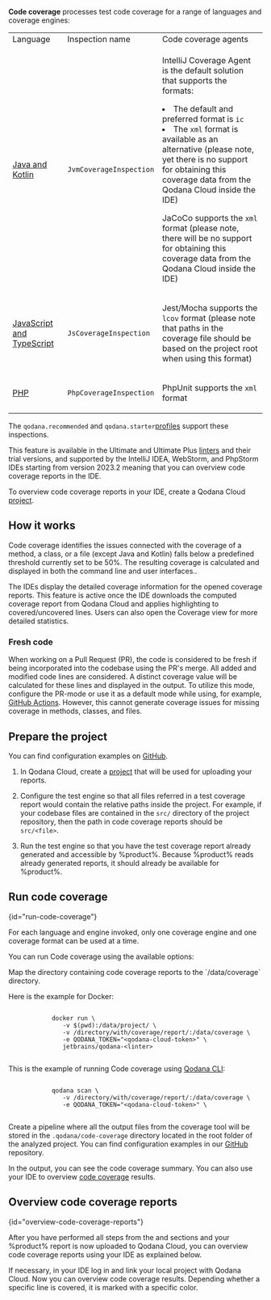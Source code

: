 [//]: # (title: Code coverage)

**Code coverage** processes test code coverage for a range of languages and coverage engines:

<table>
    <tr>
        <td>Language</td>
        <td>Inspection name</td>
        <td>Code coverage agents</td>
    </tr>
    <tr>
        <td><a href="qodana-jvm.md">Java and Kotlin</a></td>
        <td><code>JvmCoverageInspection</code></td>
        <td>
            <p><menupath>IntelliJ Coverage Agent</menupath> is the default solution that supports the formats:</p>
            <list>
                <li>The default and preferred format is <code>ic</code></li>
                <li>The <code>xml</code> format is available as an alternative (please note, yet there is no support for obtaining this coverage data from the Qodana Cloud inside the IDE)</li>
            </list>
            <p><menupath>JaCoCo</menupath> supports the <code>xml</code> format (please note, there will be no support for obtaining this coverage data from the Qodana Cloud inside the IDE)</p>
        </td>
    </tr>
    <tr>
        <td><a href="qodana-js.md">JavaScript and TypeScript</a></td>
        <td><code>JsCoverageInspection</code></td>
        <td>
            <p><menupath>Jest/Mocha</menupath> supports the <code>lcov</code> format (please note that paths in the coverage file should be based on the project root when using this format)</p>
        </td>
    </tr>
    <tr>
        <td><a href="qodana-php.md">PHP</a></td>
        <td><code>PhpCoverageInspection</code></td>
        <td>
            <p><menupath>PhpUnit</menupath> supports the <code>xml</code> format</p>
        </td>
    </tr>
</table>

The `qodana.recommended` and `qodana.starter`[profiles](inspection-profiles.md#Default+profiles) 
support these inspections.

This feature is available in the Ultimate and Ultimate Plus [linters](pricing.md#pricing-linters-licenses) and their 
trial versions, and supported by the IntelliJ IDEA, WebStorm, and PhpStorm IDEs starting from version 2023.2 meaning that 
you can overview code coverage reports in the IDE.  

<tip>To overview code coverage reports in your IDE, create a Qodana Cloud <a href="cloud-projects.xml">project</a>.</tip>

## How it works

Code coverage identifies the issues connected with the coverage of a method, a class, or a file (except Java and Kotlin) 
falls below a predefined threshold currently set to be 50%. The resulting coverage is calculated and displayed in both the 
command line and user interfaces..

The IDEs display the detailed coverage information for the opened coverage reports. This feature is active once the 
IDE downloads the computed coverage report from Qodana Cloud and applies highlighting to 
covered/uncovered lines. Users can also open the Coverage view for more detailed statistics.

### Fresh code

<!-- This needs to be rephrased and simplified -->

When working on a Pull Request (PR), the code is considered to be fresh if being incorporated into the codebase using
the PR's merge. All added and modified code lines are considered. A distinct
coverage value will be calculated for these lines and displayed in the output. To utilize this mode, configure the PR-mode or
use it as a default mode while using, for example, [GitHub Actions](github.md). However, this cannot generate coverage
issues for missing coverage in methods, classes, and files.

## Prepare the project

<tip>You can find configuration examples on <a href="https://github.com/qodana/qodana-coverage/tree/main">GitHub</a>.</tip>

1. In Qodana Cloud, create a [project](cloud-projects.xml#cloud-manage-projects) that will be used for uploading your reports. 

2. Configure the test engine so that all files referred in a test coverage report would contain the relative paths 
inside the project. For example, if your codebase files are contained in the `src/` directory of the project repository,
then the path in code coverage reports should be `src/<file>`.

2. Run the test engine so that you have the test coverage report already generated and accessible by %product%. Because
%product% reads already generated reports, it should already be available for %product%.

## Run code coverage
{id="run-code-coverage"}

<note>
For each language and engine invoked, only one coverage engine and one coverage format can be used at a time.
</note>

You can run Code coverage using the available options:

<tabs>
    <tab title="Docker or Qodana CLI" id="code-coverage-docker">
        <p>Map the directory containing code coverage reports to the `/data/coverage` directory. </p>
        <p>Here is the example for Docker:</p>
        <code style="block" lang="shell" prompt="$">
            docker run \
               -v $(pwd):/data/project/ \
               -v /directory/with/coverage/report/:/data/coverage \
               -e QODANA_TOKEN="&lt;qodana-cloud-token&gt;" \
               jetbrains/qodana-&lt;linter&gt;
        </code>
        <p>This is the example of running Code coverage using 
        <a href="https://github.com/JetBrains/qodana-cli">Qodana CLI</a>:</p>
        <code style="block" lang="shell" prompt="$">
            qodana scan \
               -v /directory/with/coverage/report/:/data/coverage \
               -e QODANA_TOKEN="&lt;qodana-cloud-token&gt;" \
        </code>
    </tab>
    <tab title="Pipeline" id="code-coverage-pipeline">
        <p>Create a pipeline where all the output files from the coverage tool will be stored in the 
<code>.qodana/code-coverage</code> directory located in the root folder of the analyzed project. You can find 
configuration examples in our <a href="https://github.com/qodana/qodana-coverage">GitHub</a> repository.</p>
    </tab>
</tabs>

In the output, you can see the code coverage summary. You can also use your IDE to overview [code coverage](#overview-code-coverage-reports) results.

## Overview code coverage reports
{id="overview-code-coverage-reports"}

After you have performed all steps from the [](#Prepare+the+project) and [](#run-code-coverage) sections and your 
%product% report is now uploaded to Qodana Cloud, you can overview code coverage reports using your IDE as explained below.

<!-- The first and the second steps can be performed as a video -->

<procedure>
<step>If necessary, in your IDE log in and link your local project with Qodana Cloud.</step>
<step>Now you can overview code coverage results. Depending whether a specific line is covered, it is marked with a specific color.</step>

</procedure>

